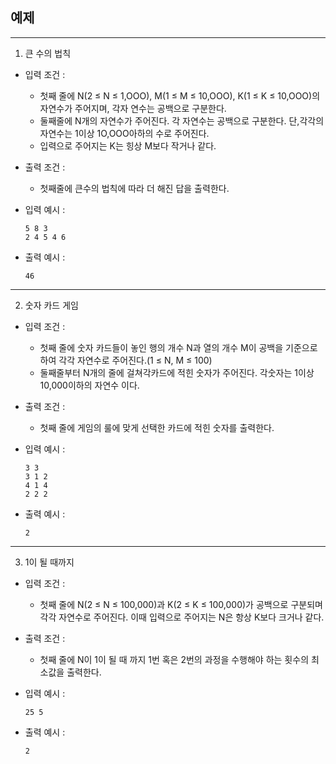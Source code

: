 ## 예제

---

1. 큰 수의 법칙
- 입력 조건 : 
  - 첫째 줄에	N(2	≤ N	≤ 1,OOO), M(1 ≤	M ≤ 10,OOO), K(1 ≤ K ≤ 10,OOO)의 자연수가 주어지며, 각자 연수는 공백으로 구분한다.  
  - 둘째줄에 N개의 자연수가 주어진다. 각 자연수는 공백으로 구분한다. 단,각각의 자연수는 1이상 1O,OOO아하의 수로 주어진다.
  - 입력으로 주어지는 K는 힝상 M보다 작거나 같다.

- 출력 조건 : 
  - 첫째줄에 큰수의 법칙에 따라 더 해진 답을 출력한다.

- 입력 예시 :
  ```
  5 8 3
  2 4 5 4 6
  ```  

- 출력 예시 :
  ```
  46
  ```
---

2. 숫자 카드 게임
- 입력 조건 :
  - 첫째 줄에 숫자 카드들이 놓인 행의 개수 N과 열의 개수 M이 공백을 기준으로 하여 각각 자연수로 주어진다.(1 ≤ N, M ≤ 100)
  - 둘째줄부터 N개의 줄에 걸쳐각카드에 적힌 숫자가 주어진다. 각숫자는 1이상 10,000이하의 자연수 이다.

- 출력 조건 : 
  - 첫째 줄에 게임의 룰에 맞게 선택한 카드에 적힌 숫자를 출력한다.

- 입력 예시 :
  ```
  3 3
  3 1 2
  4 1 4
  2 2 2
  ```  

- 출력 예시 :
  ```
  2
  ```

---

3. 1이 될 때까지
- 입력 조건 : 
  - 첫째 줄에 N(2 ≤ N ≤ 100,000)과 K(2 ≤ K ≤ 100,000)가 공백으로 구분되며 각각 자연수로 주어진다. 이때 입력으로 주어지는 N은 항상 K보다 크거나 같다.

- 출력 조건 :
  - 첫째 줄에 N이 1이 될 때 까지 1번 혹은 2번의 과정을 수행해야 하는 횟수의 최소값을 출력한다.

- 입력 예시 :
  ```
  25 5
  ```

- 출력 예시 :
  ```
  2
  ```